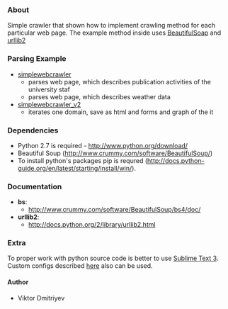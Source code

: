 
### About

Simple crawler that shown how to implement crawling method for each particular web page.
The example method inside uses [BeautifulSoap](http://www.crummy.com/software/BeautifulSoup/) and [urllib2](http://docs.python.org/2/library/urllib2.html)

### Parsing Example
* [simplewebcrawler](simplewebcrawler/simplewebcrawler.py)
    - parses web page, which describes publication activities of the university staf
    - parses web page, which describes weather data
* [simplewebcrawler_v2](simplewebcrawler/simplewebcrawler_v2.py)
    - iterates one domain, save as html and forms and graph of the it


### Dependencies

* Python 2.7 is required - http://www.python.org/download/
* Beautiful Soup (http://www.crummy.com/software/BeautifulSoup/)
* To install python's packages pip is requred (http://docs.python-guide.org/en/latest/starting/install/win/).


### Documentation

* **bs**:
	- http://www.crummy.com/software/BeautifulSoup/bs4/doc/
* **urllib2**:
	- http://docs.python.org/2/library/urllib2.html


### Extra
To proper work with python source code is better to use [Sublime Text 3](http://www.sublimetext.com/3). Custom configs described [here](http://dbader.org/blog/setting-up-sublime-text-for-python-development) also can be used.

#### Author

* Viktor Dmitriyev
